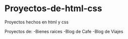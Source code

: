 # Proyectos-de-html-css
Proyectos hechos en html y css

Proyectos de:
-Bienes raices
-Blog de Cafe
-Blog de Viajes

